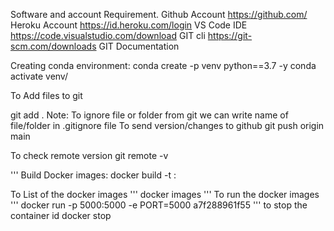Software and account Requirement.
Github Account https://github.com/
Heroku Account https://id.heroku.com/login
VS Code IDE https://code.visualstudio.com/download
GIT cli  https://git-scm.com/downloads
GIT Documentation

Creating conda environment:
conda create -p venv python==3.7 -y
 conda activate venv/
 
 To Add files to git

git add .
 Note: To ignore file or folder from git we can write name of file/folder in .gitignore file
 To send version/changes to github
 git push origin main

 To check remote version
 git remote -v

''' Build Docker images:
 docker build -t <images namee >: <tagname>
 <images name should be in small letter>

 To List of the docker images
'''
docker images 
'''
To run the docker images 
'''
docker run -p 5000:5000 -e PORT=5000 a7f288961f55
'''
to stop the container id 
 docker stop <container id> 